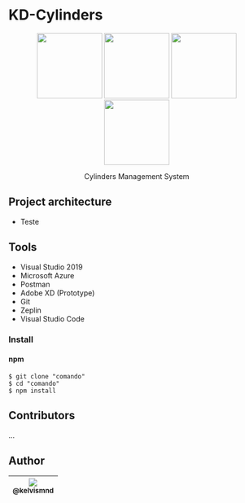 # KD-Cylinders

<p align="center">
  
  <label>
    <img src="https://avatars0.githubusercontent.com/u/139426?s=200&v=4" width="128px" height="128px">
  </label>
  
  <label>
    <img src=" https://raw.githubusercontent.com/github/explore/80688e429a7d4ef2fca1e82350fe8e3517d3494d/topics/azure/azure.png
  <label>" width="128px" height="128px">

  </label>
  
  <label>
    <img src="https://danieljscheufler.files.wordpress.com/2016/05/2p4i.png?w=256&h=256" width="128px" height="128px">
  </label>
  
  <label>
    <img src="https://cdn.iconscout.com/icon/free/png-256/sql-4-190807.png" width="128px" height="128px">
  </label>
  
</p>

<p align="center">
  Cylinders Management System
</p>

## Project architecture
<ul>
  <li>Teste</li>
</ul>
 
 
 ## Tools
 <ul>
  <li>Visual Studio 2019</li>
  <li>Microsoft Azure</li>
  <li>Postman</li>
  <li>Adobe XD (Prototype)</li>
  <li>Git</li>
  <li>Zeplin</li>
  <li>Visual Studio Code</li>
</ul>

### Install

#### npm

```
$ git clone "comando"
$ cd "comando"
$ npm install
```

## Contributors
...

## Author

| [<img src="https://avatars0.githubusercontent.com/u/16437028?s=60&v=4"><br><sub>@kelvismnd</sub>](https://github.com/kelvismnd) |
| :---: |
